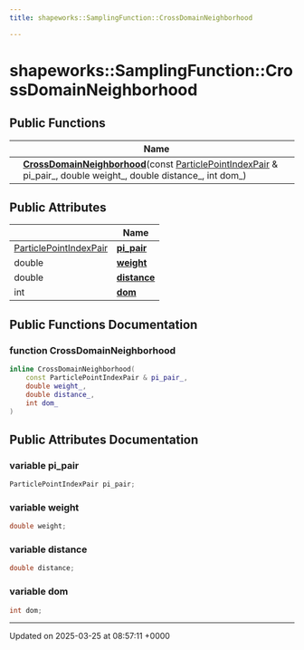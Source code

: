 ```yaml
---
title: shapeworks::SamplingFunction::CrossDomainNeighborhood

---
```


# shapeworks::SamplingFunction::CrossDomainNeighborhood





## Public Functions

|                | Name           |
| -------------- | -------------- |
| | **[CrossDomainNeighborhood](../Classes/structshapeworks_1_1SamplingFunction_1_1CrossDomainNeighborhood.md#function-crossdomainneighborhood)**(const [ParticlePointIndexPair](../Classes/structshapeworks_1_1ParticlePointIndexPair.md) & pi_pair_, double weight_, double distance_, int dom_) |

## Public Attributes

|                | Name           |
| -------------- | -------------- |
| [ParticlePointIndexPair](../Classes/structshapeworks_1_1ParticlePointIndexPair.md) | **[pi_pair](../Classes/structshapeworks_1_1SamplingFunction_1_1CrossDomainNeighborhood.md#variable-pi-pair)**  |
| double | **[weight](../Classes/structshapeworks_1_1SamplingFunction_1_1CrossDomainNeighborhood.md#variable-weight)**  |
| double | **[distance](../Classes/structshapeworks_1_1SamplingFunction_1_1CrossDomainNeighborhood.md#variable-distance)**  |
| int | **[dom](../Classes/structshapeworks_1_1SamplingFunction_1_1CrossDomainNeighborhood.md#variable-dom)**  |

## Public Functions Documentation

### function CrossDomainNeighborhood

```cpp
inline CrossDomainNeighborhood(
    const ParticlePointIndexPair & pi_pair_,
    double weight_,
    double distance_,
    int dom_
)
```


## Public Attributes Documentation

### variable pi_pair

```cpp
ParticlePointIndexPair pi_pair;
```


### variable weight

```cpp
double weight;
```


### variable distance

```cpp
double distance;
```


### variable dom

```cpp
int dom;
```


-------------------------------

Updated on 2025-03-25 at 08:57:11 +0000